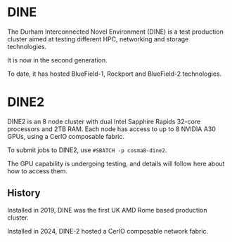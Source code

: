 # DINE

The Durham Interconnected Novel Environment (DINE) is a test production cluster aimed at testing different HPC, networking and storage technologies.

It is now in the second generation.

To date, it has hosted BlueField-1, Rockport and BlueField-2 technologies.

# DINE2

DINE2 is an 8 node cluster with dual Intel Sapphire Rapids 32-core processors and 2TB RAM.  Each node has access to up to 8 NVIDIA A30 GPUs, using a CerIO composable fabric.

To submit jobs to DINE2, use `#SBATCH -p cosma8-dine2`.

The GPU capability is undergoing testing, and details will follow here about how to access them.



## History

Installed in 2019, DINE was the first UK AMD Rome based production cluster.

Installed in 2024, DINE-2 hosted a CerIO composable network fabric.
